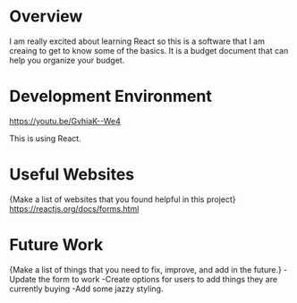 # Overview
I am really excited about learning React so this is a software that I am creaing to get to know some of the basics. It is a budget document that can help you organize your budget.



# Development Environment
https://youtu.be/GvhiaK--We4

This is using React.

# Useful Websites

{Make a list of websites that you found helpful in this project}
https://reactjs.org/docs/forms.html

# Future Work

{Make a list of things that you need to fix, improve, and add in the future.}
-Update the form to work
-Create options for users to add things they are currently buying
-Add some jazzy styling. 
